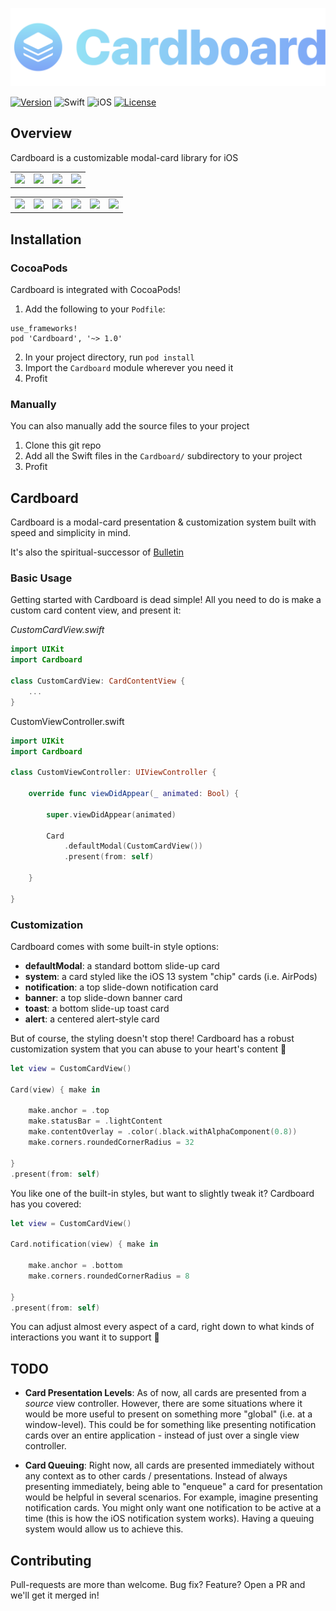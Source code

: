![Cardboard](Assets/Banner.png)

[![Version](https://img.shields.io/cocoapods/v/Cardboard.svg?style=for-the-badge)](http://cocoapods.org/pods/Cardboard)
![Swift](https://img.shields.io/badge/Swift-5-orange.svg?style=for-the-badge)
![iOS](https://img.shields.io/badge/iOS-13--15-green.svg?style=for-the-badge)
[![License](https://img.shields.io/cocoapods/l/Cardboard.svg?style=for-the-badge)](http://cocoapods.org/pods/Cardboard)

## Overview

Cardboard is a customizable modal-card library for iOS

<table>
  <tr>
    <td style="border-color:transparent"><img src="Resources/notification-x.png"/></td>
    <td style="border-color:transparent"><img src="Resources/banner-x.png"/></td>
    <td style="border-color:transparent"><img src="Resources/toast-x.png"/></td>
    <td style="border-color:transparent"><img src="Resources/sheet-x.png"/></td>
  </tr>
</table>
<table>
  <tr>
    <td style="border-color:transparent"><img src="Resources/notification.gif"/></td>
    <td style="border-color:transparent"><img src="Resources/banner.gif"/></td>
    <td style="border-color:transparent"><img src="Resources/toast.gif"/></td>
    <td style="border-color:transparent"><img src="Resources/alert.gif"/></td>
    <td style="border-color:transparent"><img src="Resources/hud.gif"/></td>
    <td style="border-color:transparent"><img src="Resources/sheet.gif"/></td>
  </tr>
</table>

## Installation

### CocoaPods
Cardboard is integrated with CocoaPods!

1. Add the following to your `Podfile`:
```
use_frameworks!
pod 'Cardboard', '~> 1.0'
```
2. In your project directory, run `pod install`
3. Import the `Cardboard` module wherever you need it
4. Profit

### Manually
You can also manually add the source files to your project

1. Clone this git repo
2. Add all the Swift files in the `Cardboard/` subdirectory to your project
3. Profit

## Cardboard

Cardboard is a modal-card presentation & customization system built with speed and simplicity in mind.

It's also the spiritual-successor of [Bulletin](https://github.com/mitchtreece/Bulletin)

### Basic Usage

Getting started with Cardboard is dead simple! All you need to do is make a custom card content view, and present it:

*CustomCardView.swift*
```swift
import UIKit
import Cardboard

class CustomCardView: CardContentView {
    ...
}
```

CustomViewController.swift
```swift
import UIKit
import Cardboard

class CustomViewController: UIViewController {

    override func viewDidAppear(_ animated: Bool) {

        super.viewDidAppear(animated)

        Card
            .defaultModal(CustomCardView())
            .present(from: self)

    }

}
```

### Customization

Cardboard comes with some built-in style options:

- **defaultModal**: a standard bottom slide-up card
- **system**: a card styled like the iOS 13 system "chip" cards (i.e. AirPods)
- **notification**: a top slide-down notification card
- **banner**: a top slide-down banner card
- **toast**: a bottom slide-up toast card
- **alert**: a centered alert-style card

But of course, the styling doesn't stop there! Cardboard has a robust customization system that you can abuse to your heart's content 🤪

```swift
let view = CustomCardView()

Card(view) { make in

    make.anchor = .top
    make.statusBar = .lightContent
    make.contentOverlay = .color(.black.withAlphaComponent(0.8))
    make.corners.roundedCornerRadius = 32

}
.present(from: self)
```

You like one of the built-in styles, but want to slightly tweak it? Cardboard has you covered:

```swift
let view = CustomCardView()

Card.notification(view) { make in

    make.anchor = .bottom
    make.corners.roundedCornerRadius = 8

}
.present(from: self)
```

You can adjust almost every aspect of a card, right down to what kinds of interactions you want it to support 🎉

## TODO
- **Card Presentation Levels**: As of now, all cards are presented from a *source* view controller. However, there are some situations where it would be more useful to present on something more "global" (i.e. at a window-level). This could be for something like presenting notification cards over an entire application - instead of just over a single view controller.

- **Card Queuing**: Right now, all cards are presented immediately without any context as to other cards / presentations. Instead of always presenting immediately, being able to "enqueue" a card for presentation would be helpful in several scenarios. For example, imagine presenting notification cards. You might only want one notification to be active at a time (this is how the iOS notification system works). Having a queuing system would allow us to achieve this.

## Contributing
Pull-requests are more than welcome. Bug fix? Feature? Open a PR and we'll get it merged in!
